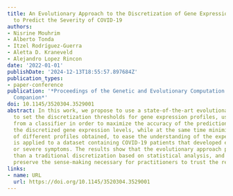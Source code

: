 ```yaml
---
title: An Evolutionary Approach to the Discretization of Gene Expression Profiles
  to Predict the Severity of COVID-19
authors:
- Nisrine Mouhrim
- Alberto Tonda
- Itzel Rodríguez-Guerra
- Aletta D. Kraneveld
- Alejandro Lopez Rincon
date: '2022-01-01'
publishDate: '2024-12-13T18:55:57.897684Z'
publication_types:
- paper-conference
publication: '*Proceedings of the Genetic and Evolutionary Computation Conference
  Companion*'
doi: 10.1145/3520304.3529001
abstract: In this work, we propose to use a state-of-the-art evolutionary algorithm
  to set the discretization thresholds for gene expression profiles, using feedback
  from a classifier in order to maximize the accuracy of the predictions based on
  the discretized gene expression levels, while at the same time minimizing the number
  of different profiles obtained, to ease the understanding of the expert. The methodology
  is applied to a dataset containing COVID-19 patients that developed either mild
  or severe symptoms. The results show that the evolutionary approach performs better
  than a traditional discretization based on statistical analysis, and that it does
  preserve the sense-making necessary for practitioners to trust the results.
links:
- name: URL
  url: https://doi.org/10.1145/3520304.3529001
---
```

